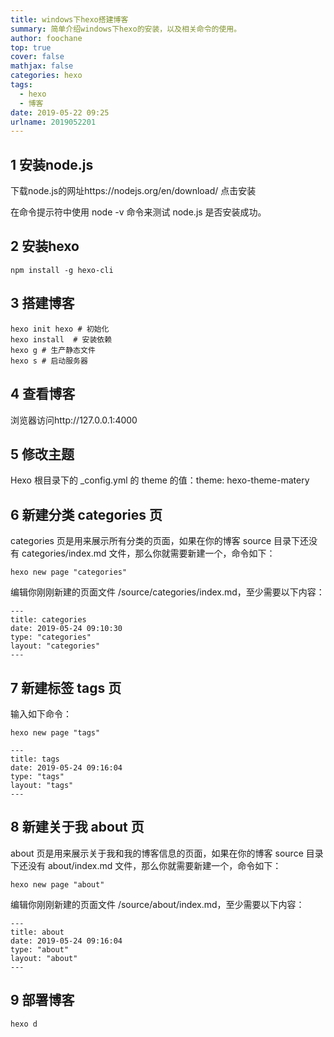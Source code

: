 ```yaml
---
title: windows下hexo搭建博客
summary: 简单介绍windows下hexo的安装，以及相关命令的使用。
author: foochane
top: true
cover: false
mathjax: false
categories: hexo
tags:
  - hexo
  - 博客
date: 2019-05-22 09:25
urlname: 2019052201
---
```

## 1 安装node.js
下载node.js的网址https://nodejs.org/en/download/
点击安装

在命令提示符中使用 node -v 命令来测试 node.js 是否安装成功。

## 2 安装hexo
```
npm install -g hexo-cli
```

## 3 搭建博客

```
hexo init hexo # 初始化
hexo install  # 安装依赖
hexo g # 生产静态文件
hexo s # 启动服务器
```

## 4 查看博客
浏览器访问http://127.0.0.1:4000


## 5 修改主题
 Hexo 根目录下的 _config.yml 的 theme 的值：theme: hexo-theme-matery

## 6 新建分类 categories 页
categories 页是用来展示所有分类的页面，如果在你的博客 source 目录下还没有 categories/index.md 文件，那么你就需要新建一个，命令如下：
```
hexo new page "categories"
```
编辑你刚刚新建的页面文件 /source/categories/index.md，至少需要以下内容：
```
---
title: categories
date: 2019-05-24 09:10:30
type: "categories"
layout: "categories"
---
```
## 7 新建标签 tags 页
输入如下命令：
```
hexo new page "tags"
```

```
---
title: tags
date: 2019-05-24 09:16:04
type: "tags"
layout: "tags"
---
```

## 8 新建关于我 about 页

about 页是用来展示关于我和我的博客信息的页面，如果在你的博客 source 目录下还没有 about/index.md 文件，那么你就需要新建一个，命令如下：
```
hexo new page "about"
```
编辑你刚刚新建的页面文件 /source/about/index.md，至少需要以下内容：
```
---
title: about
date: 2019-05-24 09:16:04
type: "about"
layout: "about"
---
```

## 9 部署博客
```
hexo d
```

